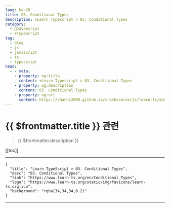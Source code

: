 ```yaml
---
lang: ko-KR
title: 03. Conditional Types
description: ⚜Learn Typescript > 03. Conditional Types
category: 
  - 🧶JavaScript
  - ⚜TypeScript
tag: 
  - blog
  - js
  - javascript
  - ts
  - typescript
head:
  - - meta:
    - property: og:title
      content: ⚜Learn Typescript > 03. Conditional Types
    - property: og:description
      content: 03. Conditional Types
    - property: og:url
      content: https://chanhi2000.github.io/crashcourse/js/learn-ts/advanced/03.html
---
```


# {{ $frontmatter.title }} 관련

> {{ $frontmatter.description }}

[[toc]]

---

```component VPCard
{
  "title": "Learn TypeScript > 03. Conditional Types",
  "desc": "03. Conditional Types",
  "link": "https://www.learn-ts.org/en/Conditional_Types",
  "logo": "https://www.learn-ts.org/static/img/favicons/learn-ts.org.ico",
  "background": "rgba(34,34,34,0.2)"
}
```

---

<TagLinks />